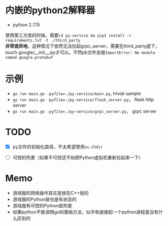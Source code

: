 # 内嵌的python2解释器

- python 2.7.15

使用第三方库的时候，需要`cd py-service && pip2 install -r  requirements.txt -t ./third_party`
\
__非常诡异地__，这种情况下依然无法拉起grpc_server，需要在third_party底下，touch google/\_\_init\_\_.py才可以。不然pb文件会报`ImportError: No module named google.protobuf`


# 示例

- `go run main.go -pyfile=./py-service/main.py`, trivial sample
- `go run main.go -pyfile=./py-service/flask_server.py`， flask http server
- `go run main.go -pyfile=./py-service/grpc_server.py`， grpc server


# TODO
- [x] py文件的初始化路径，不太希望使用`os.Chdir`
- [ ] 可控的热更（如果不可控还不如把Python虚拟机重新拉起来一下）



# Memo

- 游戏服的网络操作其实是放在C++层的
- 游戏服的Python层也是有状态的
- 游戏服有可控的Python层热更
- 如果python不能调用go的基础方法，似乎和直接起一个python进程是没有什么区别的